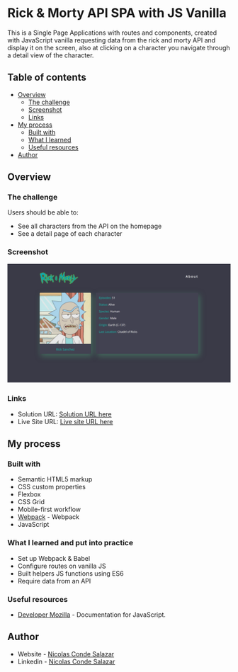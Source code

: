 # Rick & Morty API SPA with JS Vanilla

This is a Single Page Applications with routes and components, created with JavaScript vanilla requesting data from the rick and morty API and display it on the screen, also at clicking on a character you navigate through a detail view of the character.

## Table of contents

- [Overview](#overview)
  - [The challenge](#the-challenge)
  - [Screenshot](#screenshot)
  - [Links](#links)
- [My process](#my-process)
  - [Built with](#built-with)
  - [What I learned](#what-i-learned)
  - [Useful resources](#useful-resources)
- [Author](#author)


## Overview

### The challenge

Users should be able to:

- See all characters from the API on the homepage
- See a detail page of each character

### Screenshot

![](./public/preview.png)

### Links

- Solution URL: [Solution URL here]()
- Live Site URL: [Live site URL here]()

## My process

### Built with

- Semantic HTML5 markup
- CSS custom properties
- Flexbox
- CSS Grid
- Mobile-first workflow
- [Webpack](https://webpack.js.org/) - Webpack
- JavaScript

### What I learned and put into practice

- Set up Webpack & Babel
- Configure routes on vanilla JS
- Built helpers JS functions using ES6
- Require data from an API

### Useful resources

- [Developer Mozilla](https://developer.mozilla.org/en-US/) - Documentation for JavaScript.

## Author

- Website - [Nicolas Conde Salazar](https://www.ncondes.com)
- Linkedin - [Nicolas Conde Salazar](https://www.linkedin.com/in/ncondes/)

